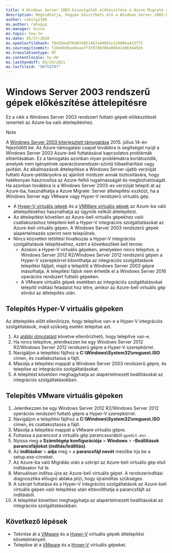 ```yaml
---
title: A Windows Server 2003-kiszolgálók előkészítése a Azure Migrate való áttelepítéshez
description: Megtudhatja, hogyan készítheti elő a Windows Server 2003-kiszolgálókat Azure Migrate használatával történő áttelepítésre.
author: rahulg1190
ms.author: rahugup
ms.manager: bsiva
ms.topic: how-to
ms.date: 05/27/2020
ms.openlocfilehash: f8d3dea970d07d951467a44661e12000ba413f72
ms.sourcegitcommit: f28ebb95ae9aaaff3f87d8388a09b41e0b3445b5
ms.translationtype: MT
ms.contentlocale: hu-HU
ms.lasthandoff: 03/29/2021
ms.locfileid: "96753747"
---
```

# <a name="prepare-windows-server-2003-machines-for-migration"></a>Windows Server 2003 rendszerű gépek előkészítése áttelepítésre

Ez a cikk a Windows Server 2003 rendszert futtató gépek előkészítését ismerteti az Azure-ba való áttelepítéshez. 


> [!NOTE]
> A [Windows Server 2003 kiterjesztett támogatása](/troubleshoot/azure/virtual-machines/run-win-server-2003#microsoft-windows-server-2003-end-of-support) 2015. július 14-én fejeződött be.  Az Azure-támogatási csapat továbbra is segítséget nyújt a Windows Server 2003 Azure-beli futtatásával kapcsolatos problémák elhárításában. Ez a támogatás azonban olyan problémákra korlátozódik, amelyek nem igényelnek operációsrendszer-szintű hibaelhárítást vagy javítást. Az alkalmazások áttelepítése a Windows Server újabb verzióját futtató Azure-példányokra az ajánlott módszer annak biztosítására, hogy hatékonyan hasznosítsa az Azure-felhő rugalmasságát és megbízhatóságát. Ha azonban továbbra is a Windows Server 2003-es verzióját telepíti át az Azure-ba, használhatja a Azure Migrate: Server áttelepítési eszközt, ha a Windows Server egy VMware vagy Hyper-V rendszerű virtuális gép.


- A [Hyper-V virtuális gépek](tutorial-migrate-hyper-v.md) és a [VMWare virtuális gépek](tutorial-migrate-vmware.md) az Azure-ba való áttelepítéséhez használhatja az ügynök nélküli áttelepítést.
- Az áttelepítést követően az Azure-beli virtuális gépekhez való csatlakozáshoz telepíteni kell a Hyper-V integrációs szolgáltatásokat az Azure-beli virtuális gépen. A Windows Server 2003 rendszerű gépek alapértelmezés szerint nem települnek.
- Nincs közvetlen letöltési hivatkozás a Hyper-V integrációs szolgáltatások telepítéséhez, ezért a következőket kell tennie:
    - Azokon a Hyper-V virtuális gépeken, amelyeken nincs telepítve, a Windows Server 2012 R2/Windows Server 2012 rendszerű gépen a Hyper-V szerepkörrel kibonthatja az integrációs szolgáltatások telepítési fájljait, majd a telepítőt a Windows Server 2003 gépre másolhatja. A telepítési fájlok nem érhetők el a Windows Server 2016 operációs rendszert futtató gépeken.
    - A VMware virtuális gépek esetében az integrációs szolgáltatásokat telepítő indítási feladatot hoz létre, amikor az Azure-beli virtuális gép elindul az áttelepítés után.


## <a name="install-on-hyper-v-vms"></a>Telepítés Hyper-V virtuális gépeken

Az áttelepítés előtt ellenőrizze, hogy telepítve van-e a Hyper-V integrációs szolgáltatások, majd szükség esetén telepítse azt.

1. Az [alábbi útmutatást](/windows-server/virtualization/hyper-v/manage/manage-hyper-v-integration-services#turn-an-integration-service-on-or-off-using-hyper-v-manager) követve ellenőrizhető, hogy telepítve van-e.
2. Ha nincs telepítve, jelentkezzen be egy Windows Server 2012 R2/Windows Server 2012 rendszerű gépre a Hyper-V szerepkörrel.
3. Navigáljon a telepítési fájlhoz a **C:\Windows\System32\vmguest.ISO** címen, és csatlakoztassa a fájlt.
2. Másolja a telepítési mappát a Windows Server 2003 rendszerű gépre, és telepítse az integrációs szolgáltatásokat.
4. A telepítést követően meghagyhatja az alapértelmezett beállításokat az integrációs szolgáltatásokban. 

## <a name="install-on-vmware-vms"></a>Telepítés VMware virtuális gépeken

1. Jelentkezzen be egy Windows Server 2012 R2/Windows Server 2012 operációs rendszert futtató gépre a Hyper-V szerepkörrel.
2. Navigáljon a telepítési fájlhoz a **C:\Windows\System32\vmguest.ISO** címen, és csatlakoztassa a fájlt.
3. Másolja a telepítési mappát a VMware virtuális gépre.
4. Futtassa a parancsot a virtuális gép parancssorából ```gpedit.msc``` .
5. Nyissa meg a **Számítógép konfigurációja**  >  **Windows**  >  **-Beállítások parancsfájlokat (indítás/leállítás)**.
6. Az **indításkor**  >  **adja** meg  >  a **parancsfájl nevét** mezőbe írja be a setup.exe-címeket.
7. Az Azure-ba való Migrálás után a szkript az Azure-beli virtuális gép első indításakor fut le.
8. Manuálisan indítsa újra az Azure-beli virtuális gépet. A rendszerindítási diagnosztika előugró ablaka jelzi, hogy újraindítás szükséges.
9. A szkript futtatása és a Hyper-V integrációs szolgáltatások az Azure-beli virtuális gépen való telepítése után eltávolíthatja a parancsfájlt az indításból.
10. A telepítést követően meghagyhatja az alapértelmezett beállításokat az integrációs szolgáltatásokban. 

## <a name="next-steps"></a>Következő lépések

- Tekintse át a [VMware](migrate-support-matrix-vmware-migration.md) és a [Hyper-V](migrate-support-matrix-hyper-v-migration.md) virtuális gépek áttelepítési követelményeit.
- Telepítse át a [VMware](server-migrate-overview.md) és a [Hyper-V](tutorial-migrate-hyper-v.md) virtuális gépeket.
